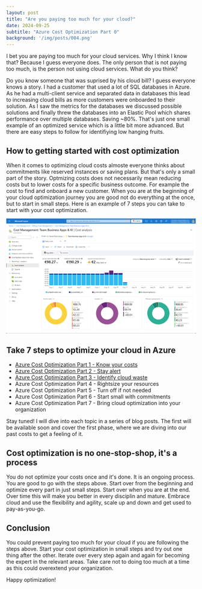 ```yaml
---
layout: post
title: "Are you paying too much for your cloud?"
date: 2024-09-25
subtitle: "Azure Cost Optimization Part 0"
background: '/img/posts/004.png'
---
```

I bet you are paying too much for your cloud services. Why I think I know that? Because I guess everyone does. The only person that is not paying too much, is the person not using cloud services. What do you think?

Do you know someone that was suprised by his cloud bill? I guess everyone knows a story. 
I had a customer that used a lot of SQL databases in Azure. As he had a multi-client service and separated data in databases this lead to increasing cloud bills as more customers were onboarded to their solution. As I saw the metrics for the databases we discussed possible solutions and finally threw the databases into an Elastic Pool which shares performance over multiple databases. Saving ~80%. 
That's just one small example of an optimized service which is a little bit more advanced. But there are easy steps to follow for identifiying low hanging fruits. 

## How to getting started with cost optimization

When it comes to optimizing cloud costs almoste everyone thinks about commitments like reserved instances or saving plans. But that's only a small part of the story. Optmizing costs does not necessarily mean reducing costs but to lower costs for a specific business outcome. For example the cost to find and onboard a new customer.
When you are at the beginning of your cloud optimization journey you are good not do everything at the once, but to start in small steps. Here is an example of 7 steps you can take to start with your cost optimization.

<img src="/img/posts/004.png" class="img-fluid"/>

## Take 7 steps to optimize your cloud in Azure

- [Azure Cost Optimization Part 1 - Know your costs](2024-10-01-azure-cost-optimization-part-1-know-your-costs.md)
- [Azure Cost Optimization Part 2 - Stay alert](2024-10-14-azure-cost-optimization-part-2-stay-alert.md)
- [Azure Cost Optimization Part 3 - Identify cloud waste](2024-10-16-azure-cost-optimization-part-3-identify-cloud-waste.md)
- Azure Cost Optimization Part 4 - Rightsize your resources
- Azure Cost Optimization Part 5 - Turn off if not needed  
- Azure Cost Optimization Part 6 - Start small with commitments
- Azure Cost Optimization Part 7 - Bring cloud optimization into your organization

Stay tuned! I will dive into each topic in a series of blog posts. The first will be available soon and cover the first phase, where we are diving into our past costs to get a feeling of it.

## Cost optimization is no one-stop-shop, it's a process

You do not optimize your costs once and it's done. It is an ongoing process. You are good to go with the steps above. Start over from the beginning and optimize every part in just small steps. Start over when you are at the end. Over time this will make you better in every disciplin and mature. Embrace cloud and use the flexibility and agility, scale up and down and get used to pay-as-you-go. 

## Conclusion

You could prevent paying too much for your cloud if you are following the steps above. Start your cost optimization in small steps and try out one thing after the other. Iterate over every step again and again for becoming the expert in the relevant areas. Take care not to doing too much at a time as this could overextend your organization. 

Happy optimization!
